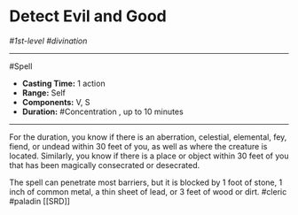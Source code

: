# Detect Evil and Good
*#1st-level #divination*
___ 
#Spell
- **Casting Time:** 1 action
- **Range:** Self
- **Components:** V, S
- **Duration:** #Concentration , up to 10 minutes
---
For the duration, you know if there is an aberration, celestial, elemental, fey, fiend, or undead within 30 feet of you, as well as where the creature is located. Similarly, you know if there is a place or object within 30 feet of you that has been magically consecrated or desecrated.

The spell can penetrate most barriers, but it is blocked by 1 foot of stone, 1 inch of common metal, a thin sheet of lead, or 3 feet of wood or dirt.
#cleric
#paladin
[[SRD]]